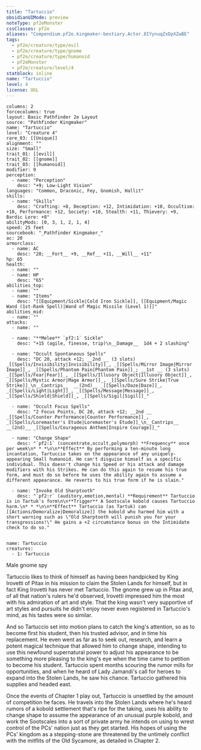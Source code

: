 ```yaml
---
title: "Tartuccio"
obsidianUIMode: preview
noteType: pf2eMonster
cssClasses: pf2e
aliases: "Compendium.pf2e.kingmaker-bestiary.Actor.8IYynuqZxDpXZwBE" 
tags:
  - pf2e/creature/type/evil
  - pf2e/creature/type/gnome
  - pf2e/creature/type/humanoid
  - pf2eMonster
  - pf2e/creature/level/4
statblock: inline
name: "Tartuccio"
level: 4
license: OGL
---
```


```statblock
columns: 2
forcecolumns: true
layout: Basic Pathfinder 2e Layout
source: "Pathfinder Kingmaker"
name: "Tartuccio"
level: "Creature 4"
rare_03: [[Unique]]
alignment: ""
size: "Small"
trait_01: [[evil]]
trait_02: [[gnome]]
trait_03: [[humanoid]]
modifier: 9
perception:
  - name: "Perception"
    desc: "+9; Low-Light Vision"
languages: "Common, Draconic, Fey, Gnomish, Hallit"
skills:
  - name: "Skills"
    desc: "Crafting: +8, Deception: +12, Intimidation: +10, Occultism: +10, Performance: +12, Society: +10, Stealth: +11, Thievery: +9, Bardic Lore: +8"
abilityMods: [0, 3, 1, 2, 1, 4]
speed: 25 feet
sourcebook: "_Pathfinder Kingmaker_"
ac: 20
armorclass:
  - name: AC
    desc: "20; __Fort__ +9, __Ref__ +11, __Will__ +11"
hp: 65
health:
  - name: ""
  - name: HP
    desc: "65"
abilities_top:
  - name: ""
  - name: "Items"
    desc: "[[Equipment/Sickle|Cold Iron Sickle]], [[Equipment/Magic Wand (1st-Rank Spell)|Wand of Magic Missile (Level 1)]]"
abilities_mid:
  - name: ""
attacks:
  - name: ""

  - name: "**Melee** `pf2:1` Sickle"
    desc: "+15 (agile, finesse, trip)\n__Damage__  1d4 + 2 slashing"

  - name: "Occult Spontaneous Spells"
    desc: "DC 20, attack +12; __2nd __ (3 slots) _[[Spells/Invisibility|Invisibility]]_, _[[Spells/Mirror Image|Mirror Image]]_, _[[Spells/Phantom Pain|Phantom Pain]]_; __1st __ (3 slots) _[[Spells/Fear|Fear]]_, _[[Spells/Illusory Object|Illusory Object]]_, _[[Spells/Mystic Armor|Mage Armor]]_, _[[Spells/Sure Strike|True Strike]]_\n__Cantrips__  __(2nd)__ _[[Spells/Daze|Daze]]_, _[[Spells/Light|Light]]_, _[[Spells/Message|Message]]_, _[[Spells/Shield|Shield]]_, _[[Spells/Sigil|Sigil]]_"

  - name: "Occult Focus Spells"
    desc: "2 Focus Points, DC 20, attack +12; __2nd __  _[[Spells/Counter Performance|Counter Performance]]_, _[[Spells/Loremaster's Etude|Loremaster's Etude]]_\n__Cantrips__  __(2nd)__ _[[Spells/Courageous Anthem|Inspire Courage]]_"

  - name: "Change Shape"
    desc: "`pf2:1` (concentrate,occult,polymorph) **Frequency** once per week\n* * *\n\n**Effect** By performing a ten-minute long incantation, Tartuccio takes on the appearance of any uniquely-appearing Small humanoid. He can't disguise himself as a specific individual. This doesn't change his Speed or his attack and damage modifiers with his Strikes. He can do this again to resume his true form, and must do so before he uses the ability again to assume a different appearance. He reverts to his true form if he is slain."

  - name: "Invoke Old Sharptooth"
    desc: "`pf2:r` (auditory,emotion,mental) **Requirement** Tartuccio is in Tartuk's form\n\n**Trigger** A Sootscale kobold causes Tartuccio harm.\n* * *\n\n**Effect** Tartuccio (as Tartuk) can [[Actions/Demoralize|Demoralize]] the kobold who harmed him with a short warning such as \"Old Sharptooth will punish you for your transgressions!\" He gains a +2 circumstance bonus on the Intimidate check to do so."
 
```

```encounter-table
name: Tartuccio
creatures:
  - 1: Tartuccio
```


Male gnome spy

Tartuccio likes to think of himself as having been handpicked by King Irovetti of Pitax in his mission to claim the Stolen Lands for himself, but in fact King Irovetti has never met Tartuccio. The gnome grew up in Pitax and, of all that nation's rulers he'd observed, Irovetti impressed him the most with his admiration of art and style. That the king wasn't very supportive of art styles and pursuits he didn't enjoy never even registered in Tartuccio's mind, as his tastes were so similar.

And so Tartuccio set into motion plans to catch the king's attention, so as to become first his student, then his trusted advisor, and in time his replacement. He even went as far as to seek out, research, and learn a potent magical technique that allowed him to change shape, intending to use this newfound supernatural power to adjust his appearance to be something more pleasing to the king's eye when the time came to petition to become his student. Tartuccio spent months scouring the rumor mills for opportunities, and when he heard of Lady Jamandi's call for heroes to expand into the Stolen Lands, he saw his chance. Tartuccio gathered his supplies and headed east.

Once the events of Chapter 1 play out, Tartuccio is unsettled by the amount of competition he faces. He travels into the Stolen Lands where he's heard rumors of a kobold settlement that's ripe for the taking, uses his ability to change shape to assume the appearance of an unusual purple kobold, and work the Sootscales into a sort of private army he intends on using to wrest control of the PCs' nation just as they get started. His hopes of using the PCs' kingdom as a stepping-stone are threatened by the untimely conflict with the mitflits of the Old Sycamore, as detailed in Chapter 2.
